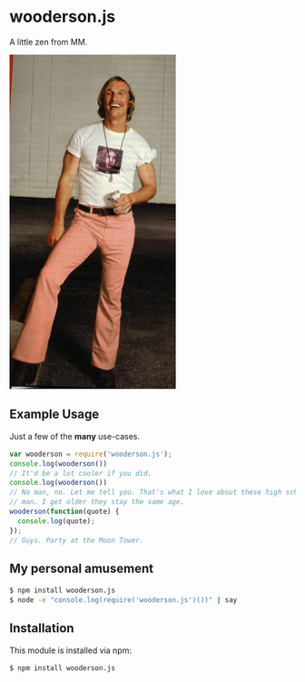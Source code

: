# wooderson.js

A little zen from MM.

![Wooderson](https://raw.githubusercontent.com/glamp/wooderson.js/master/src/wooderson.jpg)


## Example Usage
Just a few of the __many__ use-cases.

``` js
var wooderson = require('wooderson.js');
console.log(wooderson())
// It'd be a lot cooler if you did.
console.log(wooderson())
// No man, no. Let me tell you. That's what I love about these high school girls
// man. I get older they stay the same age.
wooderson(function(quote) {
  console.log(quote);
});
// Guys. Party at the Moon Tower.
```

## My personal amusement
```bash
$ npm install wooderson.js
$ node -e "console.log(require('wooderson.js')())" | say
```

## Installation

This module is installed via npm:

``` bash
$ npm install wooderson.js
```
